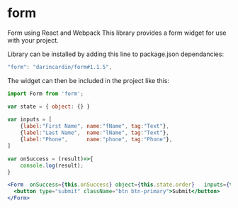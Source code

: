 # form
Form using React and Webpack
This library provides a form widget for use with your project. 

Library can be installed by adding this line to package.json dependancies:
```js
"form": "darincardin/form#1.1.5",
```

The widget can then be included in the project like this:

```jsx
import Form from 'form'; 

var state = { object: {} }	
	
var inputs = [ 
	{label:"First Name", name:"fName", tag:"Text"},
	{label:"Last Name",  name:"lName", tag:"Text"},
	{label:"Phone",      name:"phone", tag:"Phone"},
]	

var onSuccess = (result)=>{
	console.log(result);
}

<Form  onSuccess={this.onSuccess} object={this.state.order}   inputs={this.inputs}>
  <button type="submit" className="btn btn-primary">Submit</button> 
</Form>
```
